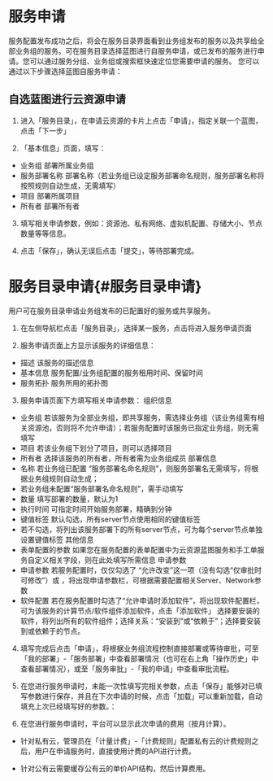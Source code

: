 # 服务申请

服务配置发布成功之后，将会在服务目录界面看到业务组发布的服务以及共享给全部业务组的服务。可在服务目录选择蓝图进行自服务申请，或已发布的服务进行申请。您可以通过服务分组、业务组或搜索框快速定位您需要申请的服务。
您可以通过以下步骤选择蓝图自服务申请：

## 自选蓝图进行云资源申请

1.  进入「服务目录」，在申请云资源的卡片上点击「申请」，指定关联一个蓝图，点击「下一步」

2.  「基本信息」页面，填写：
 + 业务组                   部署所属业务组
 + 服务部署名称             部署名称（若业务组已设定服务部署命名规则，服务部署名称将按照规则自动生成，无需填写）
 +   项目                     部署所属项目
 +   所有者                   部署所有者
 
3. 填写相关申请参数，例如：资源池、私有网络、虚拟机配置、存储大小、节点数量等等信息。


4. 点击「保存」，确认无误后点击「提交」，等待部署完成。


# 服务目录申请{#服务目录申请}

用户可在服务目录申请业务组发布的已配置好的服务或共享服务。

1.  在左侧导航栏点击「服务目录」，选择某一服务，点击将进入服务申请页面

2.  服务申请页面上方显示该服务的详细信息：

 + 描述                 该服务的描述信息
 +  基本信息             服务配置/业务组配置的服务租用时间、保留时间
 +  服务拓扑             服务所用的拓扑图

3.  服务申请页面下方填写相关申请参数：
组织信息
 +  业务组	若该服务为全部业务组，即共享服务，需选择业务组（该业务组需有相关资源池，否则将不允许申请）；若服务配置时该服务已指定业务组，则无需填写
 +  项目	若该业务组下划分了项目，则可以选择项目
 +  所有者	选择该服务的所有者，所有者需为业务组成员
部署信息
 + 名称	若业务组已配置 “服务部署名命名规则”，则服务部署名无需填写，将根据业务组规则自动生成；
 + 若业务组未配置“服务部署名命名规则”，需手动填写
 + 数量	填写部署的数量，默认为1
 + 执行时间	可指定时间开始服务部署，精确到分钟
 + 键值标签	默认勾选，所有server节点使用相同的键值标签
 + 若不勾选，将列出该服务部署下的所有server节点，可为每个server节点单独设置键值标签
其他信息
 + 表单配置的参数	如果您在服务配置的表单配置中为云资源蓝图服务和手工单服务自定义相关字段，则在此处填写所需信息
申请参数
 + 申请参数	若服务配置时，仅仅勾选了 “允许改变”这一项（没有勾选“仅审批时可修改”）或 ，将出现申请参数栏，可根据需要配置相关Server、Network参数
 + 软件配置	若在服务配置时勾选了“允许申请时添加软件”，将出现软件配置栏，可为该服务的计算节点/软件组件添加软件，点击「添加软件」	选择要安装的软件，将列出所有的软件组件；选择关系：“安装到”或“依赖于”；选择要安装到或依赖于的节点。


4.  填写完成后点击「申请」，将根据业务组流程控制直接部署或等待审批，可至「我的部署」-「服务部署」中查看部署情况（也可在右上角「操作历史」中查看部署情况），或至「服务审批」-「我的申请」中查看审批流程。

5.  在您进行服务申请时，未能一次性填写完相关参数，点击「保存」能够对已填写参数进行保存，并且在下次申请的时候，点击「加载」可以重新加载，自动填充上次已经填写好的参数。：

6.  在您进行服务申请时，平台可以显示此次申请的费用（按月计算）。

 + 针对私有云，管理员在「计量计费」-「计费规则」配置私有云的计费规则之后，用户在申请服务时，直接使用计费的API进行计费。

 + 针对公有云需要缓存公有云的单价API结构，然后计算费用。

